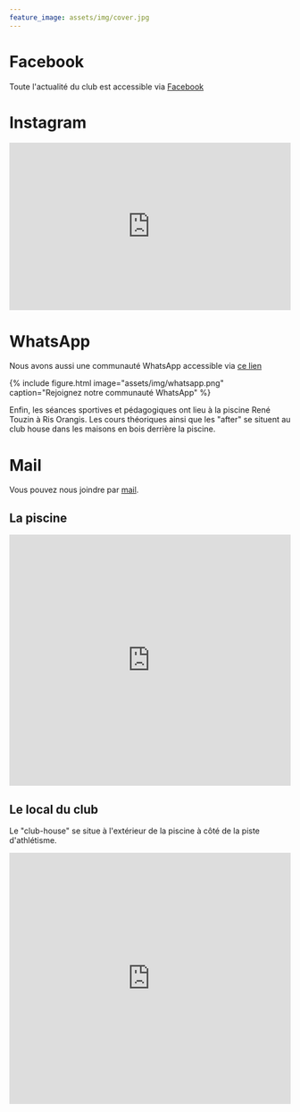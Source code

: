 ```yaml
---
feature_image: assets/img/cover.jpg
---
```


# Facebook

Toute l'actualité du club est accessible via [Facebook](https://www.facebook.com/people/Ris-Plong%C3%A9e/pfbid081pvEYLc6cwrZXcnRv3nUq4jxbg2M18ahQA9adH7wRayQ1TBccToxqnR74VJpqENl/)

# Instagram

<iframe src="https://www.instagram.com/risplongee/embed/" width="100%" height="300" frameborder="0"></iframe>

# WhatsApp

Nous avons aussi une communauté WhatsApp accessible via [ce lien](https://chat.whatsapp.com/LCriYyvy98GBHcAubOUgeL)

{% include figure.html image="assets/img/whatsapp.png" caption="Rejoignez notre communauté WhatsApp" %}

Enfin, les séances sportives et pédagogiques ont lieu à la piscine René Touzin à Ris Orangis. Les cours théoriques ainsi que les "after" se situent au club house dans les maisons en bois derrière la piscine.

# Mail

Vous pouvez nous joindre par [mail](mailto:risplongee+adhesion@gmail.com).

## La piscine

<iframe src="https://www.google.com/maps/embed?pb=!1m18!1m12!1m3!1d2636.0568518646915!2d2.4038455000000054!3d48.64702759999999!2m3!1f0!2f0!3f0!3m2!1i1024!2i768!4f13.1!3m3!1m2!1s0x47e5de51fefb2771%3A0x661f191049530983!2sPiscine%20Ren%C3%A9%20Touzin!5e0!3m2!1sfr!2sfr!4v1728819874096!5m2!1sfr!2sfr" width="100%" height="450px" style="border:0;" allowfullscreen="" loading="lazy" referrerpolicy="no-referrer-when-downgrade"></iframe>

## Le local du club

Le "club-house" se situe à l'extérieur de la piscine à côté de la piste d'athlétisme.

<iframe src="https://www.google.com/maps/embed?pb=!1m18!1m12!1m3!1d2635.99502384619!2d2.402720199999991!3d48.64821040000001!2m3!1f0!2f0!3f0!3m2!1i1024!2i768!4f13.1!3m3!1m2!1s0x47e5de51fefb2771%3A0xb8f5616a8fea14c1!2sRis%20Plong%C3%A9e!5e0!3m2!1sfr!2sfr!4v1728819822139!5m2!1sfr!2sfr" width="100%" height="450px" style="border:0;" allowfullscreen="" loading="lazy" referrerpolicy="no-referrer-when-downgrade"></iframe>
